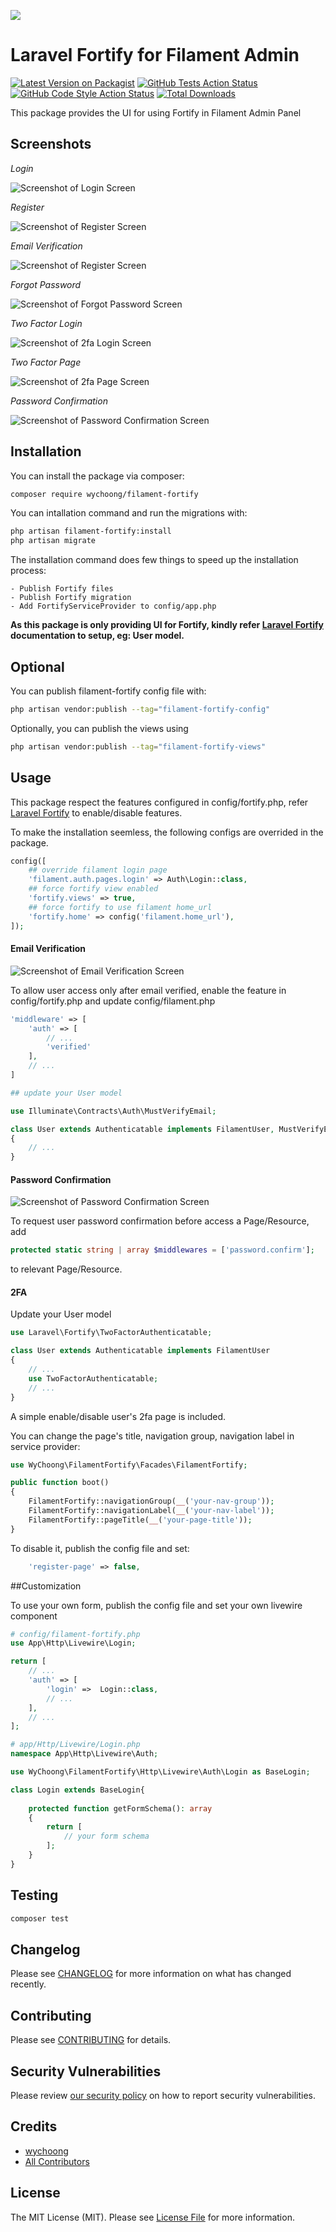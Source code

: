 ![](https://banners.beyondco.de/Filament%20Fortify.png?theme=light&packageManager=composer+require&packageName=wychoong%2Ffilament-fortify&pattern=skulls&style=style_2&description=Laravel+Fortify+for+Filament+Admin&md=1&showWatermark=1&fontSize=175px&images=https%3A%2F%2Flaravel.com%2Fimg%2Flogomark.min.svg)
# Laravel Fortify for Filament Admin

[![Latest Version on Packagist](https://img.shields.io/packagist/v/wychoong/filament-fortify.svg?style=flat-square)](https://packagist.org/packages/wychoong/filament-fortify)
[![GitHub Tests Action Status](https://img.shields.io/github/workflow/status/wychoong/filament-fortify/run-tests?label=tests)](https://github.com/wychoong/filament-fortify/actions?query=workflow%3Arun-tests+branch%3Amain)
[![GitHub Code Style Action Status](https://img.shields.io/github/workflow/status/wychoong/filament-fortify/Check%20&%20fix%20styling?label=code%20style)](https://github.com/wychoong/filament-fortify/actions?query=workflow%3A"Check+%26+fix+styling"+branch%3Amain)
[![Total Downloads](https://img.shields.io/packagist/dt/wychoong/filament-fortify.svg?style=flat-square)](https://packagist.org/packages/wychoong/filament-fortify)

This package provides the UI for using Fortify in Filament Admin Panel

## Screenshots
_Login_

![Screenshot of Login Screen](./screenshots/login.png)

_Register_

![Screenshot of Register Screen](./screenshots/register.png)

_Email Verification_

![Screenshot of Register Screen](./screenshots/email-verification.png)

_Forgot Password_

![Screenshot of Forgot Password Screen](./screenshots/forgot-password.png)

_Two Factor Login_

![Screenshot of 2fa Login Screen](./screenshots/2fa-login.png)

_Two Factor Page_

![Screenshot of 2fa Page Screen](./screenshots/2fa-page.png)

_Password Confirmation_

![Screenshot of Password Confirmation Screen](./screenshots/confirm-password.png)

## Installation

You can install the package via composer:

```bash
composer require wychoong/filament-fortify
```

You can intallation command and run the migrations with:

```bash
php artisan filament-fortify:install 
php artisan migrate
```
The installation command does few things to speed up the installation process:
```
- Publish Fortify files
- Publish Fortify migration
- Add FortifyServiceProvider to config/app.php
```

**As this package is only providing UI for Fortify, kindly refer [Laravel Fortify](https://laravel.com/docs/9.x/fortify) documentation to setup, eg: User model.** 

## Optional

You can publish filament-fortify config file with:

```bash
php artisan vendor:publish --tag="filament-fortify-config"
```

Optionally, you can publish the views using

```bash
php artisan vendor:publish --tag="filament-fortify-views"
```

## Usage

This package respect the features configured in config/fortify.php, refer [Laravel Fortify](https://laravel.com/docs/9.x/fortify) to enable/disable features.

To make the installation seemless, the following configs are overrided in the package.
```php
config([
    ## override filament login page
    'filament.auth.pages.login' => Auth\Login::class,
    ## force fortify view enabled
    'fortify.views' => true,
    ## force fortify to use filament home_url
    'fortify.home' => config('filament.home_url'),
]);
```

#### Email Verification
![Screenshot of Email Verification Screen](./screenshots/email-verification.png)

To allow user access only after email verified, enable the feature in config/fortify.php and update config/filament.php

```php
'middleware' => [
    'auth' => [
        // ...
        'verified'
    ],
    // ...
]

## update your User model

use Illuminate\Contracts\Auth\MustVerifyEmail;

class User extends Authenticatable implements FilamentUser, MustVerifyEmail
{
    // ...
}
```

#### Password Confirmation
![Screenshot of Password Confirmation Screen](./screenshots/confirm-password.png)

To request user password confirmation before access a Page/Resource, add 
```php
protected static string | array $middlewares = ['password.confirm'];
```
to relevant Page/Resource.

#### 2FA
Update your User model
```php
use Laravel\Fortify\TwoFactorAuthenticatable;

class User extends Authenticatable implements FilamentUser
{
    // ...
    use TwoFactorAuthenticatable;
    // ...
}
```
A simple enable/disable user's 2fa page is included. 

You can change the page's title, navigation group, navigation label in service provider:

```php
use WyChoong\FilamentFortify\Facades\FilamentFortify;

public function boot()
{
    FilamentFortify::navigationGroup(__('your-nav-group'));
    FilamentFortify::navigationLabel(__('your-nav-label'));
    FilamentFortify::pageTitle(__('your-page-title'));
}
```

To disable it, publish the config file and set:
```php
    'register-page' => false,
```

##Customization

To use your own form, publish the config file and set your own livewire component
```php
# config/filament-fortify.php
use App\Http\Livewire\Login;

return [
    // ...
    'auth' => [
        'login' =>  Login::class,
        // ...
    ],
    // ...
];

# app/Http/Livewire/Login.php
namespace App\Http\Livewire\Auth;

use WyChoong\FilamentFortify\Http\Livewire\Auth\Login as BaseLogin;

class Login extends BaseLogin{
    
    protected function getFormSchema(): array
    {
        return [
            // your form schema
        ];
    }
}
```
## Testing

```bash
composer test
```

## Changelog

Please see [CHANGELOG](CHANGELOG.md) for more information on what has changed recently.

## Contributing

Please see [CONTRIBUTING](.github/CONTRIBUTING.md) for details.

## Security Vulnerabilities

Please review [our security policy](../../security/policy) on how to report security vulnerabilities.

## Credits

- [wychoong](https://github.com/wychoong)
- [All Contributors](../../contributors)

## License

The MIT License (MIT). Please see [License File](LICENSE.md) for more information.
